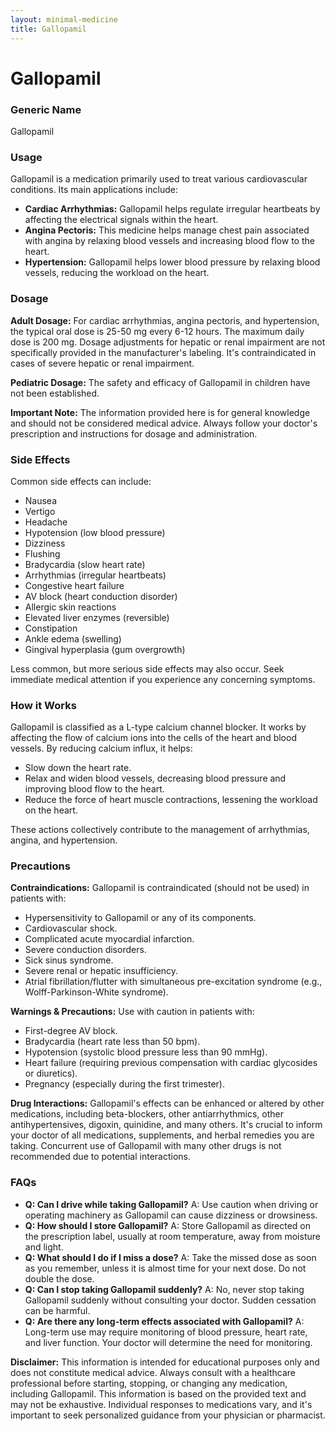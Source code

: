 ```yaml
---
layout: minimal-medicine
title: Gallopamil
---
```


# Gallopamil
### Generic Name
Gallopamil

### Usage
Gallopamil is a medication primarily used to treat various cardiovascular conditions. Its main applications include:

*   **Cardiac Arrhythmias:** Gallopamil helps regulate irregular heartbeats by affecting the electrical signals within the heart.
*   **Angina Pectoris:** This medicine helps manage chest pain associated with angina by relaxing blood vessels and increasing blood flow to the heart.
*   **Hypertension:** Gallopamil helps lower blood pressure by relaxing blood vessels, reducing the workload on the heart.


### Dosage

**Adult Dosage:**  For cardiac arrhythmias, angina pectoris, and hypertension, the typical oral dose is 25-50 mg every 6-12 hours. The maximum daily dose is 200 mg.  Dosage adjustments for hepatic or renal impairment are not specifically provided in the manufacturer's labeling.  It's contraindicated in cases of severe hepatic or renal impairment.

**Pediatric Dosage:** The safety and efficacy of Gallopamil in children have not been established.

**Important Note:**  The information provided here is for general knowledge and should not be considered medical advice. Always follow your doctor's prescription and instructions for dosage and administration.


### Side Effects

Common side effects can include:

*   Nausea
*   Vertigo
*   Headache
*   Hypotension (low blood pressure)
*   Dizziness
*   Flushing
*   Bradycardia (slow heart rate)
*   Arrhythmias (irregular heartbeats)
*   Congestive heart failure
*   AV block (heart conduction disorder)
*   Allergic skin reactions
*   Elevated liver enzymes (reversible)
*   Constipation
*   Ankle edema (swelling)
*   Gingival hyperplasia (gum overgrowth)


Less common, but more serious side effects may also occur.  Seek immediate medical attention if you experience any concerning symptoms.


### How it Works

Gallopamil is classified as a L-type calcium channel blocker.  It works by affecting the flow of calcium ions into the cells of the heart and blood vessels.  By reducing calcium influx, it helps:

*   Slow down the heart rate.
*   Relax and widen blood vessels, decreasing blood pressure and improving blood flow to the heart.
*   Reduce the force of heart muscle contractions, lessening the workload on the heart.


These actions collectively contribute to the management of arrhythmias, angina, and hypertension.


### Precautions

**Contraindications:** Gallopamil is contraindicated (should not be used) in patients with:

*   Hypersensitivity to Gallopamil or any of its components.
*   Cardiovascular shock.
*   Complicated acute myocardial infarction.
*   Severe conduction disorders.
*   Sick sinus syndrome.
*   Severe renal or hepatic insufficiency.
*   Atrial fibrillation/flutter with simultaneous pre-excitation syndrome (e.g., Wolff-Parkinson-White syndrome).

**Warnings & Precautions:** Use with caution in patients with:

*   First-degree AV block.
*   Bradycardia (heart rate less than 50 bpm).
*   Hypotension (systolic blood pressure less than 90 mmHg).
*   Heart failure (requiring previous compensation with cardiac glycosides or diuretics).
*   Pregnancy (especially during the first trimester).


**Drug Interactions:** Gallopamil's effects can be enhanced or altered by other medications, including beta-blockers, other antiarrhythmics, other antihypertensives, digoxin, quinidine, and many others.  It's crucial to inform your doctor of all medications, supplements, and herbal remedies you are taking.  Concurrent use of Gallopamil with many other drugs is not recommended due to potential interactions.

### FAQs

*   **Q: Can I drive while taking Gallopamil?**  A:  Use caution when driving or operating machinery as Gallopamil can cause dizziness or drowsiness.
*   **Q: How should I store Gallopamil?** A: Store Gallopamil as directed on the prescription label, usually at room temperature, away from moisture and light.
*   **Q: What should I do if I miss a dose?** A: Take the missed dose as soon as you remember, unless it is almost time for your next dose. Do not double the dose.
*   **Q: Can I stop taking Gallopamil suddenly?** A: No, never stop taking Gallopamil suddenly without consulting your doctor.  Sudden cessation can be harmful.
*   **Q:  Are there any long-term effects associated with Gallopamil?** A: Long-term use may require monitoring of blood pressure, heart rate, and liver function.  Your doctor will determine the need for monitoring.



**Disclaimer:** This information is intended for educational purposes only and does not constitute medical advice.  Always consult with a healthcare professional before starting, stopping, or changing any medication, including Gallopamil.  This information is based on the provided text and may not be exhaustive.  Individual responses to medications vary, and it's important to seek personalized guidance from your physician or pharmacist.
